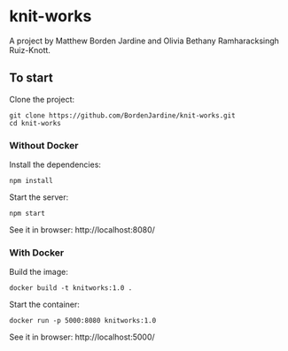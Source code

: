 # knit-works
A project by Matthew Borden Jardine and Olivia Bethany Ramharacksingh Ruiz-Knott.

## To start

Clone the project:
```
git clone https://github.com/BordenJardine/knit-works.git
cd knit-works
```

### Without Docker
Install the dependencies:
```
npm install
```

Start the server:
```
npm start
```

See it in browser:
http://localhost:8080/

### With Docker
Build the image:
```
docker build -t knitworks:1.0 .
```

Start the container:
```
docker run -p 5000:8080 knitworks:1.0
```

See it in browser:
http://localhost:5000/
